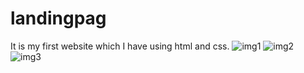 # landingpag
It is my first website which I have using html and css.
![img1](https://github.com/Ashmita322/landingpage/assets/140899947/6510dde7-5000-4100-bf55-2ded0f77eed3)
![img2](https://github.com/Ashmita322/landingpage/assets/140899947/80086925-acb7-4ad0-899d-bdf0812a7864)
![img3](https://github.com/Ashmita322/landingpage/assets/140899947/73213e67-a7c7-4dcd-9163-908b396efad7)

